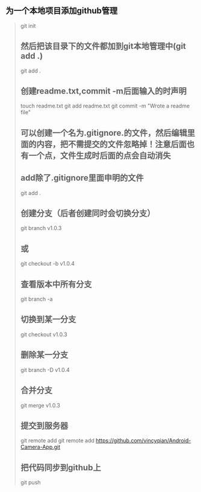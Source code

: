 <h2>为一个本地项目添加github管理</h2>

<blockquote>
  <p>git init</p>
  
  <h2>然后把该目录下的文件都加到git本地管理中(git add .)</h2>
  
  <p>git add .</p>
  
  <h2>创建readme.txt,commit -m后面输入的时声明</h2>
  
  <p>touch readme.txt
  git add readme.txt
  git commit -m "Wrote a readme file"</p>
  
  <h2>可以创建一个名为.gitignore.的文件，然后编辑里面的内容，把不需提交的文件忽略掉！注意后面也有一个点，文件生成时后面的点会自动消失</h2>


 <h2>add除了.gitignore里面申明的文件</h2>


  <p>git add .</p>
  
  <h2>创建分支（后者创建同时会切换分支）</h2>
  
  <p>git branch v1.0.3 </p>
  
  <h2>或</h2>
  
  <p>git checkout -b v1.0.4</p>
  
  <h2>查看版本中所有分支</h2>
  
  <p>git branch -a</p>
  
  <h2>切换到某一分支</h2>
  
  <p>git checkout v1.0.3</p>
  
  <h2>删除某一分支</h2>
  
  <p>git branch -D v1.0.4</p>
  
  <h2>合并分支</h2>
  
  <p>git merge v1.0.3</p>
  
  <h2>提交到服务器</h2>
  
  <p>git remote add <name> <url>
  git remote add <Android-Camera-App > <a href="https://github.com/vincyqian/Android-Camera-App.git">https://github.com/vincyqian/Android-Camera-App.git</a></p>
  
  <h2>把代码同步到github上</h2>
  
  <p>git push</p>
</blockquote>
